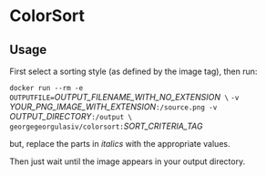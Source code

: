
# ColorSort

## Usage

First select a sorting style (as defined by the image tag), then run:

`docker run --rm -e OUTPUTFILE=`*OUTPUT_FILENAME_WITH_NO_EXTENSION*` \`
`-v `*YOUR_PNG_IMAGE_WITH_EXTENSION*`:/source.png -v `*OUTPUT_DIRECTORY*`:/output \`
`georgegeorgulasiv/colorsort:`*SORT_CRITERIA_TAG*

but, replace the parts in *italics* with the appropriate values.

Then just wait until the image appears in your output directory.
